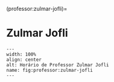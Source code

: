 (professor:zulmar-jofli)=

# Zulmar Jofli

```{figure} ../_static/img/professor/zulmar-jofli.png
---
width: 100%
align: center
alt: Horário de Professor Zulmar Jofli
name: fig:professor:zulmar-jofli
---
```

